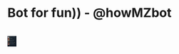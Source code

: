 # Bot for fun)) - @howMZbot
<br>
<img src="https://github.com/ismetskoy/andom/blob/main/2.JPG?raw=true" height="24"/>
